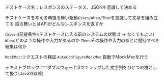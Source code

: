 テストケース名：レスポンスのステータス、JSONを意識して決める

テストケースを考える時振る舞い駆動`Given/When/Then`を意識して文章を組み立てる
振る舞いとはAPIがどんなレスポンスを返すか

(`Given`(前提条件):テストケースに入る前のシステムの状態は -> なくてもよい)
`When`:どのような操作や入力があるのか
`Then`:その操作や入力のあとに期待すべき結果は何か

`MockMvc`:リクエストの検証
`AutoConfigureMockMvc`:自動でMockMvcを行う

テキストブロック:`"""`ダブルウォーと3つでラップした文字列をひとつの塊として扱う(Java13以降)
